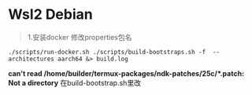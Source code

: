 # Wsl2 Debian

> 1.安装docker 修改properties包名

`./scripts/run-docker.sh ./scripts/build-bootstraps.sh -f  --architectures aarch64 &> build.log`

**can't read /home/builder/termux-packages/ndk-patches/25c/*.patch: Not a directory**  在build-bootstrap.sh里改
